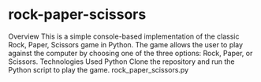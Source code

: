 # rock-paper-scissors
Overview
This is a simple console-based implementation of the classic Rock, Paper, Scissors game in Python. The game allows the user to play against the computer by choosing one of the three options: Rock, Paper, or Scissors.
Technologies Used
Python
Clone the repository and run the Python script to play the game.
rock_paper_scissors.py
